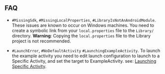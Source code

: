 ## FAQ

- `#MissingSdk`, `#MissingLocalProperties`, `#LibraryIsNotAnAndroidModule`.
  These issues are known to occur on Windows machines. You need to create a symbolic link from
  your `local.properties` file to the `Library/` directory.
  **Warning**: Copying the `local.properties` file to the Library project is not recommended.

- `#LaunchError`, `#NoDefaultActivity` `#LaunchingExampleActivity`. To launch the example activity
  you need to edit launch configuration to launch to a Specific Activity, and set the target to
  ExampleActivity.
  see: [Launching Specific Activity](https://developer.android.com/studio/run/rundebugconfig?hl=id#:~:text=%3C/intent%2Dfilter%3E-,Specified%20Activity,-%2D%20Meluncurkan%20aktivitas%20aplikasi).
